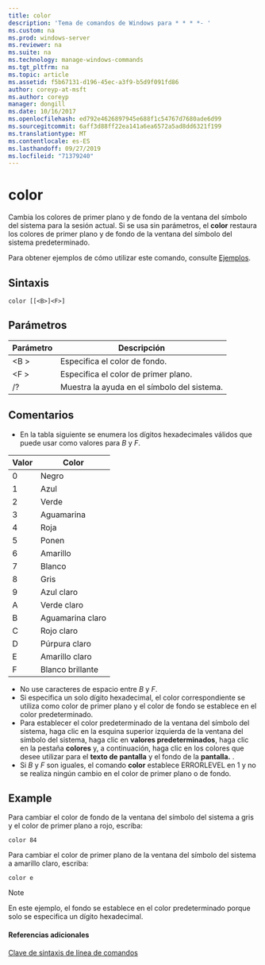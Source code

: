 ```yaml
---
title: color
description: 'Tema de comandos de Windows para * * * *- '
ms.custom: na
ms.prod: windows-server
ms.reviewer: na
ms.suite: na
ms.technology: manage-windows-commands
ms.tgt_pltfrm: na
ms.topic: article
ms.assetid: f5b67131-d196-45ec-a3f9-b5d9f091fd86
author: coreyp-at-msft
ms.author: coreyp
manager: dongill
ms.date: 10/16/2017
ms.openlocfilehash: ed792e4626897945e688f1c54767d7680ade6d99
ms.sourcegitcommit: 6aff3d88ff22ea141a6ea6572a5ad8dd6321f199
ms.translationtype: MT
ms.contentlocale: es-ES
ms.lasthandoff: 09/27/2019
ms.locfileid: "71379240"
---
```

# <a name="color"></a>color



Cambia los colores de primer plano y de fondo de la ventana del símbolo del sistema para la sesión actual. Si se usa sin parámetros, el **color** restaura los colores de primer plano y de fondo de la ventana del símbolo del sistema predeterminado.

Para obtener ejemplos de cómo utilizar este comando, consulte [Ejemplos](#BKMK_examples).

## <a name="syntax"></a>Sintaxis

```
color [[<B>]<F>]
```

## <a name="parameters"></a>Parámetros

|Parámetro|Descripción|
|---------|-----------|
|\<B >|Especifica el color de fondo.|
|\<F >|Especifica el color de primer plano.|
|/?|Muestra la ayuda en el símbolo del sistema.|

## <a name="remarks"></a>Comentarios

-   En la tabla siguiente se enumera los dígitos hexadecimales válidos que puede usar como valores para *B* y *F*.

|Valor|Color|
|-----|-----|
|0|Negro|
|1|Azul|
|2|Verde|
|3|Aguamarina|
|4|Roja|
|5|Ponen|
|6|Amarillo|
|7|Blanco|
|8|Gris|
|9|Azul claro|
|A|Verde claro|
|B|Aguamarina claro|
|C|Rojo claro|
|D|Púrpura claro|
|E|Amarillo claro|
|F|Blanco brillante|
    
-   No use caracteres de espacio entre *B* y *F*.
-   Si especifica un solo dígito hexadecimal, el color correspondiente se utiliza como color de primer plano y el color de fondo se establece en el color predeterminado.
-   Para establecer el color predeterminado de la ventana del símbolo del sistema, haga clic en la esquina superior izquierda de la ventana del símbolo del sistema, haga clic en **valores predeterminados**, haga clic en la pestaña **colores** y, a continuación, haga clic en los colores que desee utilizar para el **texto de pantalla** y el fondo de la **pantalla.** .
-   Si *B* y *F* son iguales, el comando **color** establece ERRORLEVEL en 1 y no se realiza ningún cambio en el color de primer plano o de fondo.

## <a name="BKMK_examples"></a>Example

Para cambiar el color de fondo de la ventana del símbolo del sistema a gris y el color de primer plano a rojo, escriba:
```
color 84
```
Para cambiar el color de primer plano de la ventana del símbolo del sistema a amarillo claro, escriba:
```
color e
```

> [!NOTE]
> En este ejemplo, el fondo se establece en el color predeterminado porque solo se especifica un dígito hexadecimal.

#### <a name="additional-references"></a>Referencias adicionales

[Clave de sintaxis de línea de comandos](command-line-syntax-key.md)

